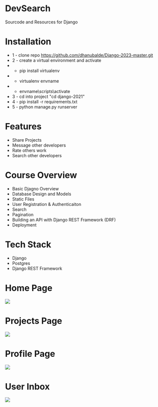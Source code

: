 <!-- @format -->

# DevSearch

Sourcode and Resources for Django

# Installation

- 1 - clone repo https://github.com/dhanubalde/Django-2023-master.git
- 2 - create a virtual environment and activate
- - pip install virtualenv
- - virtualenv envname
- - envname\scripts\activate
- 3 - cd into project "cd django-2021"
- 4 - pip install -r requirements.txt
- 5 - python manage.py runserver

# Features

- Share Projects
- Message other developers
- Rate others work
- Search other developers

# Course Overview

- Basic Djagno Overview
- Database Design and Models
- Static Files
- User Registration & Authenticaiton
- Search
- Pagination
- Building an API with Django REST Framework (DRF)
- Deployment

# Tech Stack

- Django
- Postgres
- Django REST Framework

# Home Page

<img src="./resources/images/Devsearch Home.jpg">

# Projects Page

<img src="./resources/images/DevSearch Projects.jpg">

# Profile Page

<img src="./resources/images/Devsearch Profile.jpg">

# User Inbox

<img src="./resources/images/Devsearch Inbox.jpg">
